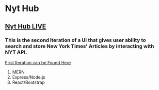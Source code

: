 # Nyt Hub

## [Nyt Hub LIVE](https://nyt-hub.herokuapp.com/)

### This is the second iteration of a UI that gives user ability to search and store New York Times' Articles by interacting with NYT API.
[First Iteration can be Found Here](https://github.com/vpasquar/NYTsearch)

1. MERN
2. Express/Node.js
3. React/Bootstrap





